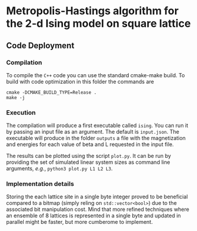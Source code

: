 # Metropolis-Hastings algorithm for the 2-d Ising model on square lattice

## Code Deployment

### Compilation

To compile the `C++` code you can use the standard cmake-make build. To build with code optimization in this folder the commands are

```
cmake -DCMAKE_BUILD_TYPE=Release .
make -j
```

### Execution

The compilation will produce a first executable called `ising`. You can run it by passing an input file as an argument. The default is `input.json`.
The executable will produce in the folder `outputs` a file with the magnetization and energies for each value of beta and L requested in the input file.

The results can be plotted using the script `plot.py`. It can be run by providing the set of simulated linear system sizes as command line arguments, *e.g.*, `python3 plot.py L1 L2 L3`.

### Implementation details
Storing the each lattice site in a single byte integer proved to be beneficial compared to
a bitmap (simply reling on `std::vector<bool>`) due to the associated bit manipulation cost. Mind that more refined techniques where an ensemble of 8 lattices is represented in a single byte and updated in parallel might be faster, but more cumberome to implement.

